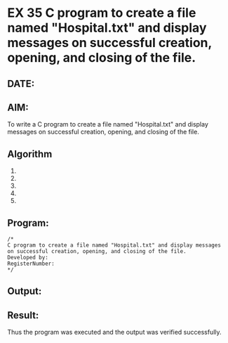 # EX 35 C program to create a file named "Hospital.txt" and display messages on successful creation, opening, and closing of the file.
## DATE:
## AIM:
To write a C program to create a file named "Hospital.txt" and display messages on successful creation, opening, and closing of the file.

## Algorithm
1. 
2. 
3. 
4.  
5.   

## Program:
```
/*
C program to create a file named "Hospital.txt" and display messages on successful creation, opening, and closing of the file.
Developed by: 
RegisterNumber:  
*/
```

## Output:



## Result:
Thus the program was executed and the output was verified successfully.

